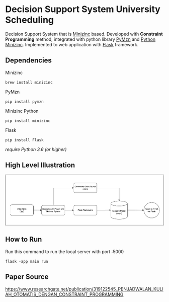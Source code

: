 # Decision Support System University Scheduling
Decision Support System that is [Minizinc](https://www.minizinc.org/) based. Developed with **Constraint Programming** method, integrated with python library [PyMzn](http://paolodragone.com/pymzn/index.html) and [Python Minizinc](https://minizinc-python.readthedocs.io/en/latest/index.html). Implemented to web application with [Flask](https://flask.palletsprojects.com/en/2.2.x/) framework.

## Dependencies
Minizinc

    brew install minizinc

PyMzn

    pip install pymzn

Minizinc Python

    pip install minizinc

Flask

    pip install Flask

*require Python 3.6 (or higher)*

## High Level Illustration
![enter image description here](https://raw.githubusercontent.com/eugeneleo06/dss-univ_scheduling/main/Diagram.png)

## How to Run
Run this command to run the local server with port :5000

    flask -app main run

## Paper Source
https://www.researchgate.net/publication/319122545_PENJADWALAN_KULIAH_OTOMATIS_DENGAN_CONSTRAINT_PROGRAMMING